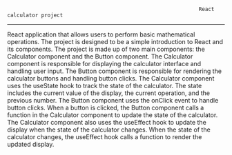                                                                   React calculator project 
---------------------------------------------------------------------------------------------------------------------------------------------------------------------
React application that allows users to perform basic mathematical operations. The project is designed to be a simple introduction to React and its components.
The project is made up of two main components: the Calculator component and the Button component. The Calculator component is responsible for displaying the calculator interface and handling user input. The Button component is responsible for rendering the calculator buttons and handling button clicks.
The Calculator component uses the useState hook to track the state of the calculator. The state includes the current value of the display, the current operation, and the previous number. The Button component uses the onClick event to handle button clicks. When a button is clicked, the Button component calls a function in the Calculator component to update the state of the calculator.
The Calculator component also uses the useEffect hook to update the display when the state of the calculator changes. When the state of the calculator changes, the useEffect hook calls a function to render the updated display.
